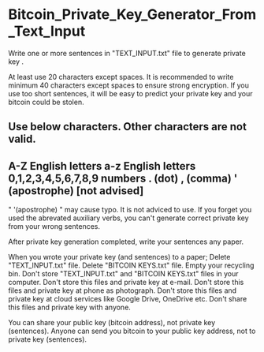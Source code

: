 # Bitcoin_Private_Key_Generator_From_Text_Input



Write one or more sentences in "TEXT_INPUT.txt" file to generate private key .


At least use 20 characters except spaces.
It is recommended to write minimum 40 characters except spaces to ensure strong encryption.
If you use too short sentences, it will be easy to predict your private key and your bitcoin could be stolen.


Use below characters. Other characters are not valid.
-----------------------------------------------------
A-Z English letters
a-z English letters
0,1,2,3,4,5,6,7,8,9 numbers
. (dot)
, (comma)
' (apostrophe) [not advised]
-----------------------------------------------------

" '(apostrophe) " may cause typo. It is not adviced to use.
If you forget you used the abrevated auxiliary verbs, you can't generate correct private key from your wrong sentences.


After private key generation completed, write your sentences any paper.

When you wrote your private key (and sentences) to a paper;
Delete "TEXT_INPUT.txt" file.
Delete "BITCOIN KEYS.txt" file.
Empty your recycling bin.
Don't store "TEXT_INPUT.txt" and "BITCOIN KEYS.txt" files in your computer.
Don't store this files and private key at e-mail.
Don't store this files and private key at phone as photograph.
Don't store this files and private key at cloud services like Google Drive, OneDrive etc.
Don't share this files and private key with anyone.

You can share your public key (bitcoin address), not private key (sentences).
Anyone can send you bitcoin to your public key address, not to private key (sentences).



